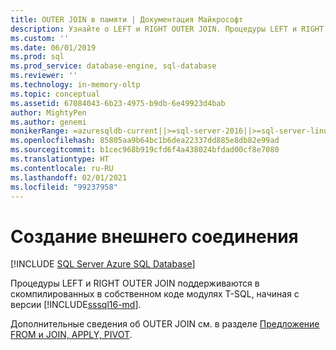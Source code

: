 ```yaml
---
title: OUTER JOIN в памяти | Документация Майкрософт
description: Узнайте о LEFT и RIGHT OUTER JOIN. Процедуры LEFT и RIGHT OUTER JOIN поддерживаются в скомпилированных в собственном коде модулях T-SQL в SQL Server.
ms.custom: ''
ms.date: 06/01/2019
ms.prod: sql
ms.prod_service: database-engine, sql-database
ms.reviewer: ''
ms.technology: in-memory-oltp
ms.topic: conceptual
ms.assetid: 67084043-6b23-4975-b9db-6e49923d4bab
author: MightyPen
ms.author: genemi
monikerRange: =azuresqldb-current||>=sql-server-2016||>=sql-server-linux-2017||=azuresqldb-mi-current
ms.openlocfilehash: 85805aa9b64bc1b6dea22337dd885e8db82e99ad
ms.sourcegitcommit: b1cec968b919cfd6f4a438024bfdad00cf8e7080
ms.translationtype: HT
ms.contentlocale: ru-RU
ms.lasthandoff: 02/01/2021
ms.locfileid: "99237958"
---
```

# <a name="implementing-an-outer-join"></a>Создание внешнего соединения

[!INCLUDE [SQL Server Azure SQL Database](../../includes/applies-to-version/sql-asdb.md)]

  Процедуры LEFT и RIGHT OUTER JOIN поддерживаются в скомпилированных в собственном коде модулях T-SQL, начиная с версии [!INCLUDE[sssql16-md](../../includes/sssql16-md.md)].  
  
Дополнительные сведения об OUTER JOIN см. в разделе [Предложение FROM и JOIN, APPLY, PIVOT](../../t-sql/queries/from-transact-sql.md).
